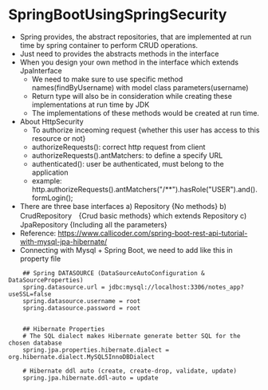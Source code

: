 # SpringBootUsingSpringSecurity

* Spring provides, the abstract repositories, that are implemented at run time by spring container to perform CRUD operations.
* Just need to provides the abstracts methods in the interface
* When you design your own method in the interface which extends JpaInterface
  - We need to make sure to use specific method names(findByUsername) with model class parameters(username)
  - Return type will also be in consideration while creating these implementations at run time by JDK
  - The implementations of these methods would be created at run time.
* About HttpSecurity
  - To authorize inceoming request {whether this user has access to this resource or not}
  - authorizeRequests(): correct http request from client
  - authorizeRequests().antMatchers: to define a specify URL
  - authenticated(): user be authenticated, must belong to the application
  - example: http.authorizeRequests().antMatchers("/**").hasRole("USER").and().formLogin();
* There are three base interfaces
  a) Repository {No methods}
  b) CrudRepository　{Crud basic methods} which extends Repository
  c) JpaRepository {Including all the parameters}
* Reference: https://www.callicoder.com/spring-boot-rest-api-tutorial-with-mysql-jpa-hibernate/
* Connecting with Mysql + Spring Boot, we need to add like this in property file
```properties
	## Spring DATASOURCE (DataSourceAutoConfiguration & DataSourceProperties)
	spring.datasource.url = jdbc:mysql://localhost:3306/notes_app?useSSL=false
	spring.datasource.username = root
	spring.datasource.password = root


	## Hibernate Properties
	# The SQL dialect makes Hibernate generate better SQL for the chosen database
	spring.jpa.properties.hibernate.dialect = org.hibernate.dialect.MySQL5InnoDBDialect

	# Hibernate ddl auto (create, create-drop, validate, update)
	spring.jpa.hibernate.ddl-auto = update
```
